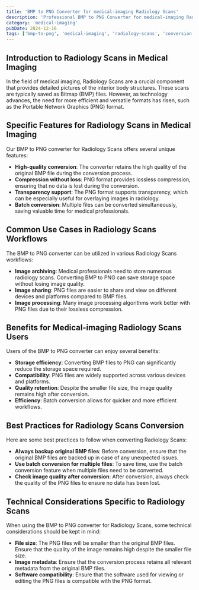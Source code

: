 ```yaml
---
title: 'BMP to PNG Converter for medical-imaging Radiology Scans'
description: 'Professional BMP to PNG Converter for medical-imaging Radiology Scans. Optimized for medical-imaging radiology scans workflows.'
category: 'medical-imaging'
pubDate: 2024-12-16
tags: ['bmp-to-png', 'medical-imaging', 'radiology-scans', 'conversion']
---
```


## Introduction to Radiology Scans in Medical Imaging
In the field of medical imaging, Radiology Scans are a crucial component that provides detailed pictures of the interior body structures. These scans are typically saved as Bitmap (BMP) files. However, as technology advances, the need for more efficient and versatile formats has risen, such as the Portable Network Graphics (PNG) format. 

## Specific Features for Radiology Scans in Medical Imaging
Our BMP to PNG converter for Radiology Scans offers several unique features:
- **High-quality conversion**: The converter retains the high quality of the original BMP file during the conversion process.
- **Compression without loss**: PNG format provides lossless compression, ensuring that no data is lost during the conversion.
- **Transparency support**: The PNG format supports transparency, which can be especially useful for overlaying images in radiology.
- **Batch conversion**: Multiple files can be converted simultaneously, saving valuable time for medical professionals.

## Common Use Cases in Radiology Scans Workflows
The BMP to PNG converter can be utilized in various Radiology Scans workflows:
- **Image archiving**: Medical professionals need to store numerous radiology scans. Converting BMP to PNG can save storage space without losing image quality.
- **Image sharing**: PNG files are easier to share and view on different devices and platforms compared to BMP files.
- **Image processing**: Many image processing algorithms work better with PNG files due to their lossless compression.

## Benefits for Medical-imaging Radiology Scans Users
Users of the BMP to PNG converter can enjoy several benefits:
- **Storage efficiency**: Converting BMP files to PNG can significantly reduce the storage space required.
- **Compatibility**: PNG files are widely supported across various devices and platforms.
- **Quality retention**: Despite the smaller file size, the image quality remains high after conversion.
- **Efficiency**: Batch conversion allows for quicker and more efficient workflows.

## Best Practices for Radiology Scans Conversion
Here are some best practices to follow when converting Radiology Scans:
- **Always backup original BMP files**: Before conversion, ensure that the original BMP files are backed up in case of any unexpected issues.
- **Use batch conversion for multiple files**: To save time, use the batch conversion feature when multiple files need to be converted.
- **Check image quality after conversion**: After conversion, always check the quality of the PNG files to ensure no data has been lost.

## Technical Considerations Specific to Radiology Scans
When using the BMP to PNG converter for Radiology Scans, some technical considerations should be kept in mind:
- **File size**: The PNG files will be smaller than the original BMP files. Ensure that the quality of the image remains high despite the smaller file size.
- **Image metadata**: Ensure that the conversion process retains all relevant metadata from the original BMP files.
- **Software compatibility**: Ensure that the software used for viewing or editing the PNG files is compatible with the PNG format.